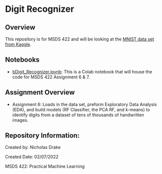 # Digit Recognizer
## Overview
This repository is for MSDS 422 and will be looking at the [MNIST data set from Kaggle](https://www.kaggle.com/c/digit-recognizer/overview).

## Notebooks
- [bDigit_Recognizer.ipynb](https://github.com/DrakeData/Digit_Recognizer/blob/main/Digit_Recognizer.ipynb): This is a Colab notebook that will house the code for MSDS 422 Assignment 6 & 7.

## Assignment Overview
- Assignment 6: Loads in the data set, preform Exploratory Data Analysis (EDA), and build models (RF Classifier, the PCA RF, and k-means) to identify digits from a dataset of tens of thousands of handwritten images.

## Repository Information:
Created by: Nicholas Drake

Created Date: 02/07/2022

MSDS 422: Practical Machine Learning
